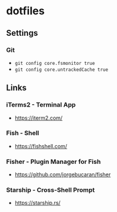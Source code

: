 # dotfiles

## Settings

### Git
- `git config core.fsmonitor true`
- `git config core.untrackedCache true`

## Links

### iTerms2 - Terminal App
- https://iterm2.com/

### Fish - Shell
- https://fishshell.com/

### Fisher - Plugin Manager for Fish
- https://github.com/jorgebucaran/fisher

### Starship - Cross-Shell Prompt
- https://starship.rs/

